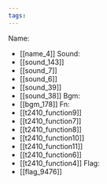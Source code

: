 ```yaml
---
tags:
---
```

Name:
- [[name_4]]
Sound:
- [[sound_143]]
- [[sound_7]]
- [[sound_6]]
- [[sound_39]]
- [[sound_38]]
Bgm:
- [[bgm_178]]
Fn:
- [[t2410_function9]]
- [[t2410_function7]]
- [[t2410_function8]]
- [[t2410_function10]]
- [[t2410_function11]]
- [[t2410_function6]]
- [[t2410_function4]]
Flag:
- [[flag_9476]]
